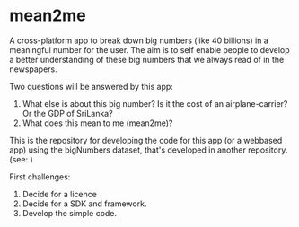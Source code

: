 # mean2me
A cross-platform app to break down big numbers (like 40 billions) in a meaningful number for the user.
The aim is to self enable people to develop a better understanding of these big numbers that we always read of in the newspapers.

Two questions will be answered by this app:
1. What else is about this big number? Is it the cost of an airplane-carrier? Or the GDP of SriLanka?
2. What does this mean to me (mean2me)? 

This is the repository for developing the code for this app (or a webbased app) using the bigNumbers dataset, that's developed in another repository. (see:  )

First challenges: 
1. Decide for a licence
2. Decide for a SDK and framework.
3. Develop the simple code.
